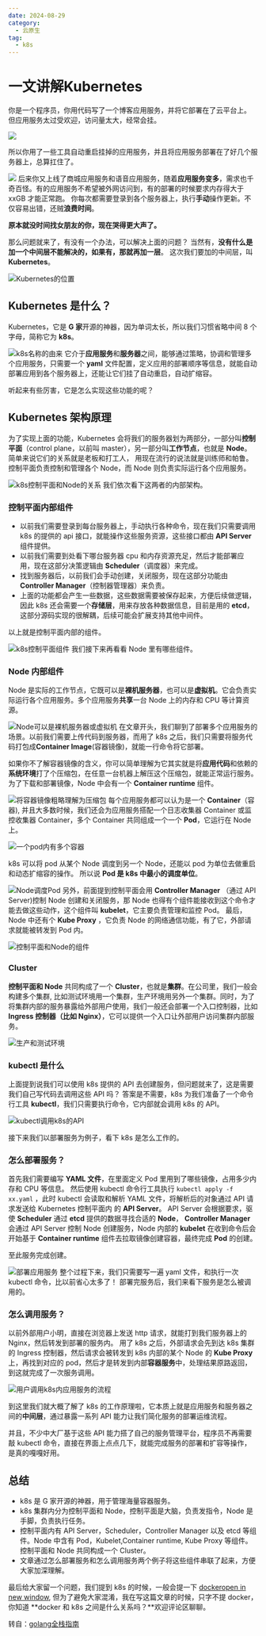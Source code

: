 ```yaml
---
date: 2024-08-29
category:
  - 云原生
tag:
  - k8s
---
```


# 一文讲解Kubernetes
你是一个程序员，你用代码写了一个博客应用服务，并将它部署在了云平台上。
但应用服务太过受欢迎，访问量太大，经常会挂。

![](https://cdn.jsdelivr.net/gh/Cutewr/blogimage@main/img/1709421004186.jpeg)

所以你用了一些工具自动重启挂掉的应用服务，并且将应用服务部署在了好几个服务器上，总算扛住了。

![](https://cdn.jsdelivr.net/gh/Cutewr/blogimage@main/img/image-20240829175746893.png)
后来你又上线了商城应用服务和语音应用服务，随着**应用服务变多**，需求也千奇百怪。有的应用服务不希望被外网访问到，有的部署的时候要求内存得大于 xxGB 才能正常跑。
你每次都需要登录到各个服务器上，执行**手动**操作更新。不仅容易出错，还贼**浪费时间**。

**原本就没时间找女朋友的你，现在哭得更大声了。**

那么问题就来了，有没有一个办法，可以解决上面的问题？
当然有，**没有什么是加一个中间层不能解决的，如果有，那就再加一层**。
这次我们要加的中间层，叫 **Kubernetes**。

![Kubernetes的位置](https://cdn.jsdelivr.net/gh/Cutewr/blogimage@main/img/image-20240829175703251.png)

## Kubernetes 是什么？

Kubernetes，它是 **G 家**开源的神器，因为单词太长，所以我们习惯省略中间 8 个字母，简称它为 **k8s**。

![k8s名称的由来](https://cdn.jsdelivr.net/gh/Cutewr/blogimage@main/img/1709421082934.jpeg)
它介于**应用服务**和**服务器**之间，能够通过策略，协调和管理多个应用服务，只需要一个 **yaml** 文件配置，定义应用的部署顺序等信息，就能自动部署应用到各个服务器上，还能让它们挂了自动重启，自动扩缩容。

听起来有些厉害，它是怎么实现这些功能的呢？

## Kubernetes 架构原理

为了实现上面的功能，Kubernetes 会将我们的服务器划为两部分，一部分叫**控制平面**（control plane，以前叫 master），另一部分叫**工作节点**，也就是 **Node**。
简单来说它们的关系就是老板和打工人， 用现在流行的说法就是训练师和帕鲁。
控制平面负责控制和管理各个 Node，而 Node 则负责实际运行各个应用服务。

![k8s控制平面和Node的关系](https://cdn.jsdelivr.net/gh/Cutewr/blogimage@main/img/image-20240829181911976.png)
我们依次看下这两者的内部架构。

### 控制平面内部组件

- 以前我们需要登录到每台服务器上，手动执行各种命令，现在我们只需要调用 k8s 的提供的 api 接口，就能操作这些服务资源，这些接口都由 **API Server** 组件提供。
- 以前我们需要到处看下哪台服务器 cpu 和内存资源充足，然后才能部署应用，现在这部分决策逻辑由 **Scheduler**（调度器）来完成。
- 找到服务器后，以前我们会手动创建，关闭服务，现在这部分功能由 **Controller Manager**（控制器管理器）来负责。
- 上面的功能都会产生一些数据，这些数据需要被保存起来，方便后续做逻辑，因此 k8s 还会需要一个**存储层**，用来存放各种数据信息，目前是用的 **etcd**，这部分源码实现的很解耦，后续可能会扩展支持其他中间件。

以上就是控制平面内部的组件。

![k8s控制平面组件](https://cdn.jsdelivr.net/gh/Cutewr/blogimage@main/img/image-20240829181931353.png)
我们接下来再看看 Node 里有哪些组件。

### Node 内部组件

Node 是实际的工作节点，它既可以是**裸机服务器**，也可以是**虚拟机**。它会负责实际运行各个应用服务。多个应用服务**共享**一台 Node 上的内存和 CPU 等计算资源。

![Node可以是裸机服务器或虚拟机](https://cdn.jsdelivr.net/gh/Cutewr/blogimage@main/img/1709421226960.jpeg)
在文章开头，我们聊到了部署多个应用服务的场景。以前我们需要上传代码到服务器，而用了 k8s 之后，我们只需要将服务代码打包成**Container Image**(容器镜像)，就能一行命令将它部署。

如果你不了解容器镜像的含义，你可以简单理解为它其实就是将**应用代码**和依赖的**系统环境**打了个压缩包，在任意一台机器上解压这个压缩包，就能正常运行服务。为了下载和部署镜像，Node 中会有一个 **Container runtime** 组件。

![将容器镜像粗略理解为压缩包](https://cdn.jsdelivr.net/gh/Cutewr/blogimage@main/img/1709421268783.jpeg)
每个应用服务都可以认为是一个 **Container**（容器), 并且大多数时候，我们还会为应用服务搭配一个日志收集器 Container 或监控收集器 Container，多个 Container 共同组成一个一个 **Pod**，它运行在 Node 上。

![一个pod内有多个容器](https://cdn.jsdelivr.net/gh/Cutewr/blogimage@main/img/image-20240829182001398.png)

k8s 可以将 pod 从某个 Node 调度到另一个 Node，还能以 pod 为单位去做重启和动态扩缩容的操作。
所以说 **Pod 是 k8s 中最小的调度单位**。

![Node调度Pod](https://cdn.jsdelivr.net/gh/Cutewr/blogimage@main/img/image-20240829182021097.png)
另外，前面提到控制平面会用 **Controller Manager** （通过 API Server)控制 Node 创建和关闭服务，那 Node 也得有个组件能接收到这个命令才能去做这些动作，这个组件叫 **kubelet**，它主要负责管理和监控 Pod。
最后，Node 中还有个 **Kube Proxy** ，它负责 Node 的网络通信功能，有了它，外部请求就能被转发到 Pod 内。

![控制平面和Node的组件](https://cdn.jsdelivr.net/gh/Cutewr/blogimage@main/img/1709421397283.jpeg)

### Cluster

**控制平面和 Node** 共同构成了一个 **Cluster**，也就是**集群**。在公司里，我们一般会构建多个集群, 比如测试环境用一个集群，生产环境用另外一个集群。同时，为了将集群内部的服务暴露给外部用户使用，我们一般还会部署一个入口控制器，比如 **Ingress 控制器（比如 Nginx）**，它可以提供一个入口让外部用户访问集群内部服务。

![生产和测试环境](https://cdn.jsdelivr.net/gh/Cutewr/blogimage@main/img/image-20240829182040053.png)

### kubectl 是什么

上面提到说我们可以使用 k8s 提供的 API 去创建服务，但问题就来了，这是需要我们自己写代码去调用这些 API 吗？
答案是不需要，k8s 为我们准备了一个命令行工具 **kubectl**，我们只需要执行命令，它内部就会调用 k8s 的 API。

![kubectl调用k8s的API](https://cdn.jsdelivr.net/gh/Cutewr/blogimage@main/img/1709421553497.jpeg)

接下来我们以部署服务为例子，看下 k8s 是怎么工作的。

### 怎么部署服务？

首先我们需要编写 **YAML 文件**，在里面定义 Pod 里用到了哪些镜像，占用多少内存和 CPU 等信息。
然后使用 kubectl 命令行工具执行 `kubectl apply -f xx.yaml` ，此时 kubectl 会读取和解析 YAML 文件，将解析后的对象通过 API 请求发送给 Kubernetes 控制平面内 的 **API Server**。 API Server 会根据要求，驱使 **Scheduler** 通过 **etcd** 提供的数据寻找合适的 **Node**， **Controller Manager** 会通过 API Server 控制 Node 创建服务，Node 内部的 **kubelet** 在收到命令后会开始基于 **Container runtime** 组件去拉取镜像创建容器，最终完成 **Pod** 的创建。

至此服务完成创建。

![部署应用服务](https://cdn.jsdelivr.net/gh/Cutewr/blogimage@main/img/image-20240829182126631.png)
整个过程下来，我们只需要写一遍 yaml 文件，和执行一次 kubectl 命令，比以前省心太多了！
部署完服务后，我们来看下服务是怎么被调用的。

### 怎么调用服务？

以前外部用户小明，直接在浏览器上发送 http 请求，就能打到我们服务器上的 Nginx，然后转发到部署的服务内。
用了 k8s 之后，外部请求会先到达 k8s 集群的 Ingress 控制器，然后请求会被转发到 k8s 内部的某个 Node 的 **Kube Proxy** 上，再找到对应的 pod，然后才是转发到内部**容器服务**中，处理结果原路返回，到这就完成了一次服务调用。

![用户调用k8s内应用服务的流程](https://cdn.jsdelivr.net/gh/Cutewr/blogimage@main/img/1709421636026.jpeg)

到这里我们就大概了解了 k8s 的工作原理啦，它本质上就是应用服务和服务器之间的**中间层**，通过暴露一系列 API 能力让我们简化服务的部署运维流程。

并且，不少中大厂基于这些 API 能力搭了自己的服务管理平台，程序员不再需要敲 kubectl 命令，直接在界面上点点几下，就能完成服务的部署和扩容等操作，是真的嘎嘎好用。

## 总结

- k8s 是 G 家开源的神器，用于管理海量容器服务。
- k8s 集群内分为控制平面和 Node，控制平面是大脑，负责发指令，Node 是手脚，负责执行任务。
- 控制平面内有 API Server，Scheduler，Controller Manager 以及 etcd 等组件。Node 中含有 Pod，Kubelet,Container runtime, Kube Proxy 等组件。控制平面和 Node 共同构成一个 Cluster。
- 文章通过怎么部署服务和怎么调用服务两个例子将这些组件串联了起来，方便大家加深理解。

最后给大家留一个问题，我们提到 k8s 的时候，一般会提一下 [dockeropen in new window](https://golangguide.top/架构/Docker/), 但为了避免大家混淆，我在写这篇文章的时候，只字不提 docker，你知道 **docker 和 k8s 之间是什么关系吗？**欢迎评论区聊聊。

转自：[golang全栈指南](https://golangguide.top/)
